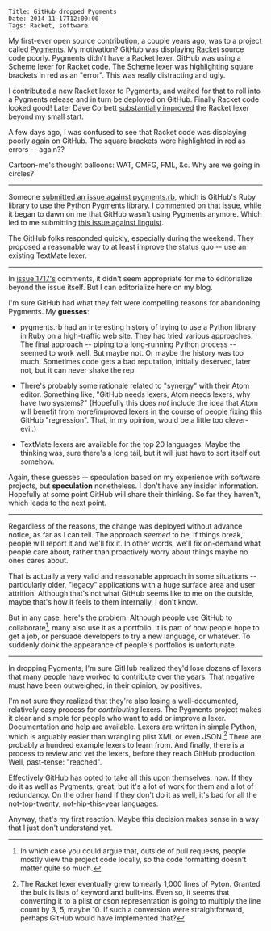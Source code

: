     Title: GitHub dropped Pygments
    Date: 2014-11-17T12:00:00
    Tags: Racket, software

My first-ever open source contribution, a couple years ago, was to a
project called [Pygments]. My motivation? GitHub was displaying
[Racket] source code poorly. Pygments didn't have a Racket lexer.
GitHub was using a Scheme lexer for Racket code. The Scheme lexer was
highlighting square brackets in red as an "error". This was really
distracting and ugly.

[Pygments]: http://www.pygments.org
[Racket]: http://www.racket-lang.org

I contributed a new Racket lexer to Pygments, and waited for that to
roll into a Pygments release and in turn be deployed on GitHub.
Finally Racket code looked good! Later Dave Corbett
[substantially improved] the Racket lexer beyond my small start.

[substantially improved]: https://bitbucket.org/birkenfeld/pygments-main/commits/27846e7885d9f4b1c0084eeb9ed928a13b39a7ff

A few days ago, I was confused to see that Racket code was displaying
poorly again on GitHub. The square brackets were highlighted in red as
errors -- again??

Cartoon-me's thought balloons: WAT, OMFG, FML, &c. Why are we going in
circles?

<!-- more -->

---

Someone [submitted an issue against pygments.rb][141], which is
GitHub's Ruby library to use the Python Pygments library. I commented
on that issue, while it began to dawn on me that GitHub wasn't using
Pygments anymore. Which led to me submitting
[this issue against linguist][1717].

[141]: https://github.com/tmm1/pygments.rb/issues/141
[1717]: https://github.com/github/linguist/issues/1717

The GitHub folks responded quickly, especially during the weekend.
They proposed a reasonable way to at least improve the status quo --
use an existing TextMate lexer.

---

In [issue 1717's][1717] comments, it didn't seem appropriate for me to
editorialize beyond the issue itself. But I can editorialize here on
my blog.

I'm sure GitHub had what they felt were compelling reasons for
abandoning Pygments. My **guesses**:

- pygments.rb had an interesting history of trying to use a Python
  library in Ruby on a high-traffic web site. They had tried various
  approaches. The final approach -- piping to a long-running Python
  process -- seemed to work well. But maybe not. Or maybe the history
  was too much. Sometimes code gets a bad reputation, initially
  deserved, later not, but it can never shake the rep.

- There's probably some rationale related to "synergy" with their Atom
  editor. Something like, "GitHub needs lexers, Atom needs lexers, why
  have two systems?" (Hopefully this does _not_ include the idea that
  Atom will benefit from more/improved lexers in the course of people
  fixing this GitHub "regression". That, in my opinion, would be a
  little too clever-evil.)

- TextMate lexers are available for the top 20 languages. Maybe the
  thinking was, sure there's a long tail, but it will just have to
  sort itself out somehow.

Again, these guesses -- speculation based on my experience with
software projects, but **speculation** nonetheless. I don't have any
insider information. Hopefully at some point GitHub will share their
thinking. So far they haven't, which leads to the next point.

---

Regardless of the reasons, the change was deployed without advance
notice, as far as I can tell. The approach _seemed_ to be, if things
break, people will report it and we'll fix it. In other words, we'll
fix on-demand what people care about, rather than proactively worry
about things maybe no ones cares about.

That is actually a very valid and reasonable approach in some
situations -- particularly older, "legacy" applications with a huge
surface area and user attrition. Although that's not what GitHub seems
like to me on the outside, maybe that's how it feels to them
internally, I don't know.

But in any case, here's the problem. Although people use GitHub to
collaborate[^collaborate], many also use it as a portfolio. It is part
of how people hope to get a job, or persuade developers to try a new
language, or whatever. To suddenly doink the appearance of people's
portfolios is unfortunate.

[^collaborate]: In which case you could argue that, outside of pull
requests, people mostly view the project code locally, so the code
formatting doesn't matter quite so much.

---

In dropping Pygments, I'm sure GitHub realized they'd lose dozens of
lexers that many people have worked to contribute over the years. That
negative must have been outweighed, in their opinion, by positives.

I'm not sure they realized that they're also losing a well-documented,
relatively easy process for _contributing_ lexers. The Pygments
project makes it clear and simple for people who want to add or
improve a lexer. Documentation and help are available. Lexers are
written in simple Python, which is arguably easier than wrangling
plist XML or even JSON.[^plist] There are probably a hundred example
lexers to learn from. And finally, there is a process to review and
vet the lexers, before they reach GitHub production. Well, past-tense:
"reached".

[^plist]: The Racket lexer eventually grew to nearly 1,000 lines of
Pyton. Granted the bulk is lists of keyword and built-ins. Even so, it
seems that converting it to a plist or cson representation is going to
multiply the line count by 3, 5, maybe 10. If such a conversion were
straightforward, perhaps GitHub would have implemented that?

Effectively GitHub has opted to take all this upon themselves, now. If
they do it as well as Pygments, great, but it's a lot of work for them
and a lot of redundancy. On the other hand if they don't do it as
well, it's bad for all the not-top-twenty, not-hip-this-year
languages.

Anyway, that's my first reaction. Maybe this decision makes sense in a
way that I just don't understand yet.
